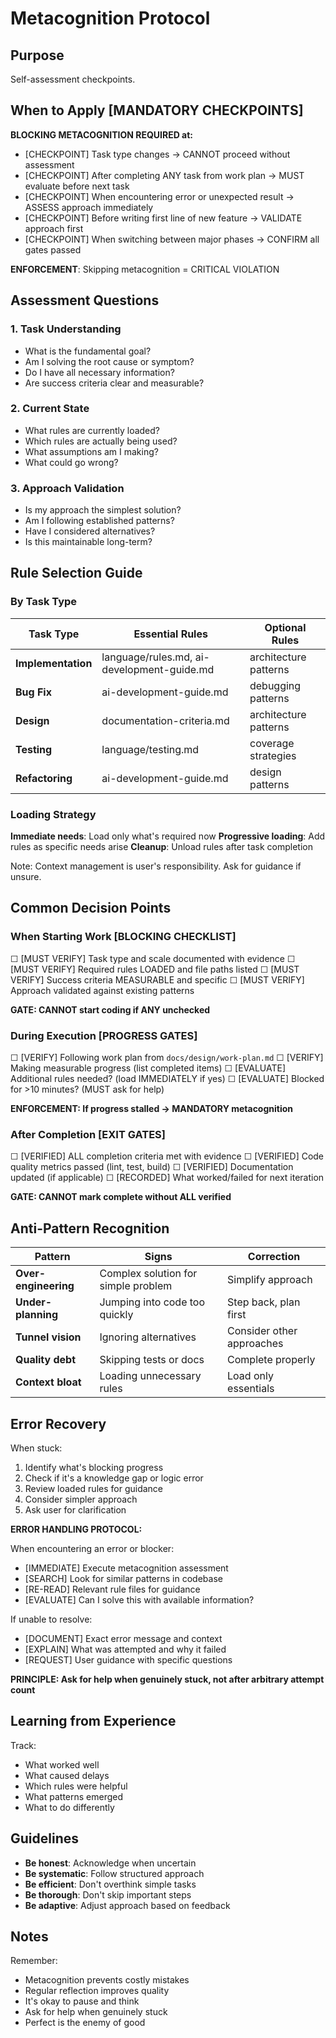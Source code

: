 # Metacognition Protocol

## Purpose

Self-assessment checkpoints.

## When to Apply [MANDATORY CHECKPOINTS]

**BLOCKING METACOGNITION REQUIRED at:**
- [CHECKPOINT] Task type changes → CANNOT proceed without assessment
- [CHECKPOINT] After completing ANY task from work plan → MUST evaluate before next task
- [CHECKPOINT] When encountering error or unexpected result → ASSESS approach immediately
- [CHECKPOINT] Before writing first line of new feature → VALIDATE approach first
- [CHECKPOINT] When switching between major phases → CONFIRM all gates passed

**ENFORCEMENT**: Skipping metacognition = CRITICAL VIOLATION

## Assessment Questions

### 1. Task Understanding

- What is the fundamental goal?
- Am I solving the root cause or symptom?
- Do I have all necessary information?
- Are success criteria clear and measurable?

### 2. Current State

- What rules are currently loaded?
- Which rules are actually being used?
- What assumptions am I making?
- What could go wrong?

### 3. Approach Validation

- Is my approach the simplest solution?
- Am I following established patterns?
- Have I considered alternatives?
- Is this maintainable long-term?

## Rule Selection Guide

### By Task Type

| Task Type | Essential Rules | Optional Rules |
|-----------|----------------|----------------|
| **Implementation** | language/rules.md, ai-development-guide.md | architecture patterns |
| **Bug Fix** | ai-development-guide.md | debugging patterns |
| **Design** | documentation-criteria.md | architecture patterns |
| **Testing** | language/testing.md | coverage strategies |
| **Refactoring** | ai-development-guide.md | design patterns |

### Loading Strategy

**Immediate needs**: Load only what's required now
**Progressive loading**: Add rules as specific needs arise
**Cleanup**: Unload rules after task completion

Note: Context management is user's responsibility. Ask for guidance if unsure.

## Common Decision Points

### When Starting Work [BLOCKING CHECKLIST]
☐ [MUST VERIFY] Task type and scale documented with evidence
☐ [MUST VERIFY] Required rules LOADED and file paths listed
☐ [MUST VERIFY] Success criteria MEASURABLE and specific
☐ [MUST VERIFY] Approach validated against existing patterns

**GATE: CANNOT start coding if ANY unchecked**

### During Execution [PROGRESS GATES]
☐ [VERIFY] Following work plan from `docs/design/work-plan.md`
☐ [VERIFY] Making measurable progress (list completed items)
☐ [EVALUATE] Additional rules needed? (load IMMEDIATELY if yes)
☐ [EVALUATE] Blocked for >10 minutes? (MUST ask for help)

**ENFORCEMENT: If progress stalled → MANDATORY metacognition**

### After Completion [EXIT GATES]
☐ [VERIFIED] ALL completion criteria met with evidence
☐ [VERIFIED] Code quality metrics passed (lint, test, build)
☐ [VERIFIED] Documentation updated (if applicable)
☐ [RECORDED] What worked/failed for next iteration

**GATE: CANNOT mark complete without ALL verified**

## Anti-Pattern Recognition

| Pattern | Signs | Correction |
|---------|-------|------------|
| **Over-engineering** | Complex solution for simple problem | Simplify approach |
| **Under-planning** | Jumping into code too quickly | Step back, plan first |
| **Tunnel vision** | Ignoring alternatives | Consider other approaches |
| **Quality debt** | Skipping tests or docs | Complete properly |
| **Context bloat** | Loading unnecessary rules | Load only essentials |

## Error Recovery

When stuck:
1. Identify what's blocking progress
2. Check if it's a knowledge gap or logic error
3. Review loaded rules for guidance
4. Consider simpler approach
5. Ask user for clarification

**ERROR HANDLING PROTOCOL:**

When encountering an error or blocker:
- [IMMEDIATE] Execute metacognition assessment
- [SEARCH] Look for similar patterns in codebase
- [RE-READ] Relevant rule files for guidance
- [EVALUATE] Can I solve this with available information?

If unable to resolve:
- [DOCUMENT] Exact error message and context
- [EXPLAIN] What was attempted and why it failed
- [REQUEST] User guidance with specific questions

**PRINCIPLE: Ask for help when genuinely stuck, not after arbitrary attempt count**

## Learning from Experience

Track:
- What worked well
- What caused delays
- Which rules were helpful
- What patterns emerged
- What to do differently

## Guidelines

- **Be honest**: Acknowledge when uncertain
- **Be systematic**: Follow structured approach
- **Be efficient**: Don't overthink simple tasks
- **Be thorough**: Don't skip important steps
- **Be adaptive**: Adjust approach based on feedback

## Notes

Remember:
- Metacognition prevents costly mistakes
- Regular reflection improves quality
- It's okay to pause and think
- Ask for help when genuinely stuck
- Perfect is the enemy of good